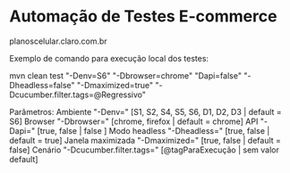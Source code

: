 # Automação de Testes E-commerce
planoscelular.claro.com.br

Exemplo de comando para execução local dos testes:

mvn clean test "-Denv=S6" "-Dbrowser=chrome" "Dapi=false" "-Dheadless=false" "-Dmaximized=true" "-Dcucumber.filter.tags=@Regressivo"

Parâmetros:
    Ambiente            "-Denv=" [S1, S2, S4, S5, S6, D1, D2, D3 | default = S6]
    Browser             "-Dbrowser=" [chrome, firefox | default = chrome]
    API                 "-Dapi=" [true, false | false ]
    Modo headless       "-Dheadless=" [true, false | default = true]
    Janela maximizada   "-Dmaximized=" [true, false | default = false]
    Cenário             "-Dcucumber.filter.tags=" [@tagParaExecução | sem valor default]